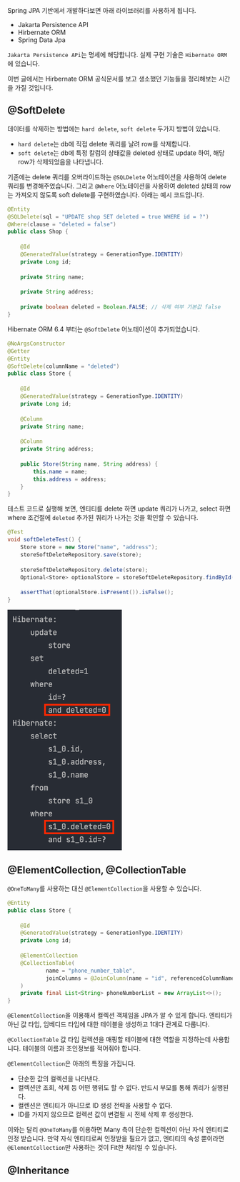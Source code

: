 Spring JPA 기반에서 개발하다보면 아래 라이브러리를 사용하게 됩니다. 
- Jakarta Persistence API
- Hirbernate ORM
- Spring Data Jpa

```Jakarta Persistence APi```는 명세에 해당합니다. 실제 구현 기술은 ```Hibernate ORM```에 있습니다. 

이번 글에서는 Hirbernate ORM 공식문서를 보고 생소했던 기능들을 정리해보는 시간을 가질 것입니다.

## @SoftDelete 

데이터를 삭제하는 방법에는 ```hard delete```, ```soft delete``` 두가지 방법이 있습니다.
- ```hard delete```는 db에 직접 delete 쿼리를 날려 row를 삭제합니다.
- ```soft delete```는 db에 특정 칼럼의 상태값을 deleted 상태로 update 하여, 해당 row가 삭제되었음을 나타냅니다. 

기존에는 delete 쿼리를 오버라이드하는 ```@SQLDelete``` 어노테이션을 사용하여 delete 쿼리를 변경해주었습니다. 
그리고 ```@Where``` 어노테이션을 사용하여 deleted 상태의 row는 가져오지 않도록 soft delete를 구현하였습니다. 
아래는 예시 코드입니다. 
```java
@Entity
@SQLDelete(sql = "UPDATE shop SET deleted = true WHERE id = ?")
@Where(clause = "deleted = false")
public class Shop {

	@Id
    @GeneratedValue(strategy = GenerationType.IDENTITY)
    private Long id;
    
    private String name;
    
    private String address;
    
    private boolean deleted = Boolean.FALSE; // 삭제 여부 기본값 false
}
```
Hibernate ORM 6.4 부터는 ```@SoftDelete``` 어노테이션이 추가되었습니다. 
```java
@NoArgsConstructor
@Getter
@Entity
@SoftDelete(columnName = "deleted")
public class Store {

	@Id
	@GeneratedValue(strategy = GenerationType.IDENTITY)
	private Long id;

	@Column
	private String name;

	@Column
	private String address;

	public Store(String name, String address) {
		this.name = name;
		this.address = address;
	}
}
```

테스트 코드로 실행해 보면, 엔티티를 delete 하면 update 쿼리가 나가고, select 하면 where 조건절에 ```deleted``` 추가된  쿼리가 나가는 것을 확인할 수 있습니다. 
```java
@Test
void softDeleteTest() {
    Store store = new Store("name", "address");
    storeSoftDeleteRepository.save(store);

    storeSoftDeleteRepository.delete(store);
    Optional<Store> optionalStore = storeSoftDeleteRepository.findById(store.getId());

    assertThat(optionalStore.isPresent()).isFalse();
}
```
![img_1.png](img_1.png)

## @ElementCollection, @CollectionTable

```@OneToMany```를 사용하는 대신 ```@ElementCollection```을 사용할 수 있습니다. 

```java
@Entity
public class Store {

	@Id
	@GeneratedValue(strategy = GenerationType.IDENTITY)
	private Long id;

	@ElementCollection
	@CollectionTable(
			name = "phone_number_table",
			joinColumns = @JoinColumn(name = "id", referencedColumnName = "id")
	)
	private final List<String> phoneNumberList = new ArrayList<>();
}
```

```@ElementCollection```을 이용해서 컬렉션 객체임을 JPA가 알 수 있게 합니다. 
엔티티가 아닌 값 타입, 임베디드 타입에 대한 테이블을 생성하고 1대다 관계로 다룹니다. 

```@CollectionTable``` 값 타입 컬렉션을 매핑할 테이블에 대한 역할을 지정하는데 사용합니다. 
테이블의 이름과 조인정보를 적어줘야 합니다. 

```@ElementCollection```은 아래의 특징을 가집니다. 
- 단순한 값의 컬렉션을 나타낸다. 
- 컬렉션만 조회, 삭제 등 어떤 행위도 할 수 없다. 반드시 부모를 통해 쿼리가 실행된다. 
- 컬렌션은 엔티티가 아니므로 ID 생성 전략을 사용할 수 없다. 
- ID를 가지지 않으므로 컬렉션 값이 변결될 시 전체 삭제 후 생성한다. 

이와는 달리 ```@OneToMany```를 이용하면 Many 측이 단순한 컬렉션이 아닌 자식 엔티티로 인정 받습니다. 
만약 자식 엔티티로써 인정받을 필요가 없고, 엔티티의 속성 뿐이라면 ```@ElementCollection```만 사용하는 것이 Fit한 처리일 수 있습니다. 

## @Inheritance



